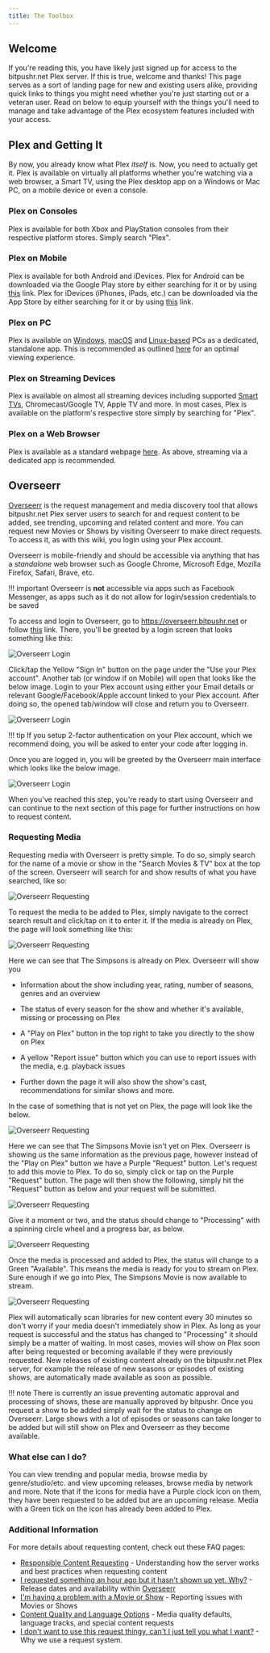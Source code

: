 ```yaml
---
title: The Toolbox
---
```


## Welcome

If you're reading this, you have likely just signed up for access to the bitpushr.net Plex server. If this is true, welcome and thanks! This page serves as a sort of landing page for new and existing users alike, providing quick links to things you might need whether you're just starting out or a veteran user. Read on below to equip yourself with the things you'll need to manage and take advantage of the Plex ecosystem features included with your access.

## Plex and Getting It

By now, you already know what Plex *itself* is. Now, you need to actually get it. Plex is available on virtually all platforms whether you're watching via a web browser, a Smart TV, using the Plex desktop app on a Windows or Mac PC, on a mobile device or even a console.

### Plex on Consoles

Plex is available for both Xbox and PlayStation consoles from their respective platform stores. Simply search "Plex".

### Plex on Mobile

Plex is available for both Android and iDevices. Plex for Android can be downloaded via the Google Play store by either searching for it or by using [this](https://play.google.com/store/apps/details?id=com.plexapp.android&#038;hl=en) link. Plex for iDevices (iPhones, iPads, etc.) can be downloaded via the App Store by either searching for it or by using [this](https://apps.apple.com/us/app/plex-watch-live-tv-and-movies/id383457673) link.

### Plex on PC

Plex is available on [Windows](https://www.plex.tv/en-au/media-server-downloads/?cat=plex+desktop&plat=windows#plex-app), [macOS](https://www.plex.tv/en-au/media-server-downloads/?cat=plex+desktop&plat=macos#plex-app) and [Linux-based](https://www.plex.tv/en-au/media-server-downloads/?cat=plex+desktop&plat=linux#plex-app) PCs as a dedicated, standalone app. This is recommended as outlined [here](changing-stream-quality#plex-app.md) for an optimal viewing experience.

### Plex on Streaming Devices

Plex is available on almost all streaming devices including supported [Smart TVs](https://support.plex.tv/articles/204080173-which-smart-tv-models-are-supported/), Chromecast/Google TV, Apple TV and more. In most cases, Plex is available on the platform's respective store simply by searching for "Plex".

### Plex on a Web Browser

Plex is available as a standard webpage [here](https://app.plex.tv/desktop). As above, streaming via a dedicated app is recommended.

## Overseerr

[Overseerr](https://overseerr.dev/) is the request management and media discovery tool that allows bitpushr.net Plex server users to search for and request content to be added, see trending, upcoming and related content and more. You can request new Movies or Shows by visiting Overseerr to make direct requests. To access it, as with this wiki, you login using your Plex account.

Overseerr is mobile-friendly and should be accessible via anything that has a *standalone* web browser such as Google Chrome, Microsoft Edge, Mozilla Firefox, Safari, Brave, etc.

!!! important
    Overseerr is **not** accessible via apps such as Facebook Messenger, as apps such as it do not allow for login/session credentials to be saved

To access and login to Overseerr, go to https://overseerr.bitpushr.net or follow [this](https://overseerr.bitpushr.net) link. There, you'll be greeted by a login screen that looks something like this:

![Overseerr Login](../assets/images/overseerr-login.png)

Click/tap the Yellow "Sign In" button on the page under the "Use your Plex account". Another tab (or window if on Mobile) will open that looks like the below image. Login to your Plex account using either your Email details or relevant Google/Facebook/Apple account linked to your Plex account. After doing so, the opened tab/window will close and return you to Overseerr.

![Overseerr Login](../assets/images/overseerr-login2.png)

!!! tip
    If you setup 2-factor authentication on your Plex account, which we recommend doing, you will be asked to enter your code after logging in.

Once you are logged in, you will be greeted by the Overseerr main interface which looks like the below image.

![Overseerr Login](../assets/images/overseerr-login3.png)

 When you've reached this step, you're ready to start using Overseerr and can continue to the next section of this page for further instructions on how to request content.

### Requesting Media

Requesting media with Overseerr is pretty simple. To do so, simply search for the name of a movie or show in the "Search Movies & TV" box at the top of the screen. Overseerr will search for and show results of what you have searched, like so:

![Overseerr Requesting](../assets/images/overseerr-requesting.png)

To request the media to be added to Plex, simply navigate to the correct search result and click/tap on it to enter it. If the media is already on Plex, the page will look something like this:

![Overseerr Requesting](../assets/images/overseerr-requesting2.png)

Here we can see that The Simpsons is already on Plex. Overseerr will show you

- Information about the show including year, rating, number of seasons, genres and an overview

- The status of every season for the show and whether it's available, missing or processing on Plex

- A "Play on Plex" button in the top right to take you directly to the show on Plex

- A yellow "Report issue" button which you can use to report issues with the media, e.g. playback issues

- Further down the page it will also show the show's cast, recommendations for similar shows and more.

In the case of something that is not yet on Plex, the page will look like the below.

![Overseerr Requesting](../assets/images/overseerr-requesting3.png)

Here we can see that The Simpsons Movie isn't yet on Plex. Overseerr is showing us the same information as the previous page, however instead of the "Play on Plex" button we have a Purple "Request" button. Let's request to add this movie to Plex. To do so, simply click or tap on the Purple "Request" button. The page will then show the following, simply hit the "Request" button as below and your request will be submitted.

![Overseerr Requesting](../assets/images/overseerr-requesting4.png)

Give it a moment or two, and the status should change to "Processing" with a spinning circle wheel and a progress bar, as below.

![Overseerr Requesting](../assets/images/overseerr-requesting5.png)

Once the media is processed and added to Plex, the status will change to a Green "Available". This means the media is ready for you to stream on Plex. Sure enough if we go into Plex, The Simpsons Movie is now available to stream.

![Overseerr Requesting](../assets/images/overseerr-requesting6.png)

Plex will automatically scan libraries for new content every 30 minutes so don't worry if your media doesn't immediately show in Plex. As long as your request is successful and the status has changed to "Processing" it should simply be a matter of waiting. In most cases, movies will show on Plex soon after being requested or becoming available if they were previously requested. New releases of existing content already on the bitpushr.net Plex server, for example the release of new seasons or episodes of existing shows, are automatically made available as soon as possible.

!!! note
    There is currently an issue preventing automatic approval and processing of shows, these are manually approved by bitpushr. Once you request a show to be added simply wait for the status to change on Overseerr. Large shows with a lot of episodes or seasons can take longer to be added but will still show on Plex and Overseerr as they become available.

### What else can I do?

You can view trending and popular media, browse media by genre/studio/etc. and view upcoming releases, browse media by network and more. Note that if the icons for media have a Purple clock icon on them, they have been requested to be added but are an upcoming release. Media with a Green tick on the icon has already been added to Plex.

### Additional Information

For more details about requesting content, check out these FAQ pages:

- [Responsible Content Requesting](../faq/responsible-content-requests.md) - Understanding how the server works and best practices when requesting content
- [I requested something an hour ago but it hasn't shown up yet. Why?](../faq/missing-requests.md) - Release dates and availability within [Overseerr](https://overseerr.bitpushr.net)
- [I'm having a problem with a Movie or Show](../faq/content-issues.md) - Reporting issues with Movies or Shows
- [Content Quality and Language Options](../faq/special-requests.md) - Media quality defaults, language tracks, and special content requests
- [I don't want to use this request thingy, can't I just tell you what I want?](../faq/i-dont-want-to-use-overseerr.md) - Why we use a request system.
